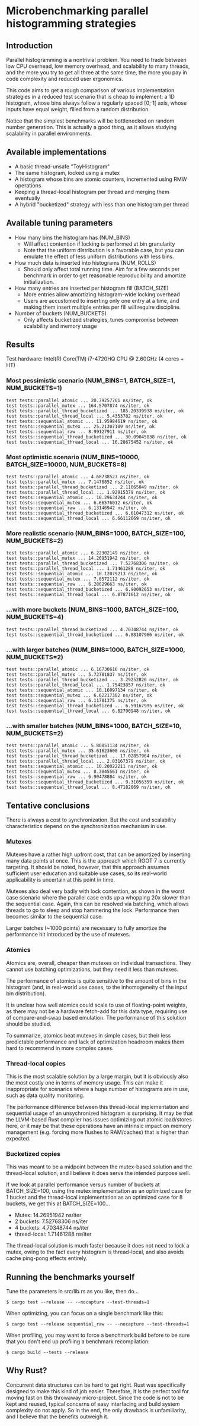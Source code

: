 # Microbenchmarking parallel histogramming strategies

## Introduction

Parallel histogramming is a nontrivial problem. You need to trade between
low CPU overhead, low memory overhead, and scalability to many threads, and the
more you try to get all three at the same time, the more you pay in code
complexity and reduced user ergonomics.

This code aims to get a rough comparison of various implementation strategies
in a reduced test scenario that is cheap to implement: a 1D histogram, whose
bins always follow a regularly spaced [0; 1[ axis, whose inputs have equal
weight, filled from a random distribution.

Notice that the simplest benchmarks will be bottlenecked on random number
generation. This is actually a good thing, as it allows studying scalability
in parallel environments.

## Available implementations

- A basic thread-unsafe "ToyHistogram"
- The same histogram, locked using a mutex
- A histogram whose bins are atomic counters, incremented using RMW operations
- Keeping a thread-local histogram per thread and merging them eventually
- A hybrid "bucketized" strategy with less than one histogram per thread

## Available tuning parameters

- How many bins the histogram has (NUM_BINS)
    * Will affect contention if locking is performed at bin granularity
    * Note that the uniform distribution is a favorable case, but you can
      emulate the effect of less uniform distributions with less bins.
- How much data is inserted into histograms (NUM_ROLLS)
    * Should only affect total running time. Aim for a few seconds per benchmark
      in order to get reasonable reproducibility and amortize initialization.
- How many entries are inserted per histogram fill (BATCH_SIZE)
    * More entries allow amortizing histogram-wide locking overhead
    * Users are accustomed to inserting only one entry at a time, and making
      them insert multiple entries per fill will require discipline.
- Number of buckets (NUM_BUCKETS)
    * Only affects bucketized strategies, tunes compromise between scalability
      and memory usage

## Results

Test hardware: Intel(R) Core(TM) i7-4720HQ CPU @ 2.60GHz (4 cores + HT)

### Most pessimistic scenario (NUM_BINS=1, BATCH_SIZE=1, NUM_BUCKETS=1)

    test tests::parallel_atomic ... 20.79257761 ns/iter, ok
    test tests::parallel_mutex ... 164.5707874 ns/iter, ok
    test tests::parallel_thread_bucketized ... 185.20339938 ns/iter, ok
    test tests::parallel_thread_local ... 5.4353782 ns/iter, ok
    test tests::sequential_atomic ... 11.95984619 ns/iter, ok
    test tests::sequential_mutex ... 25.21307109 ns/iter, ok
    test tests::sequential_raw ... 8.99127911 ns/iter, ok
    test tests::sequential_thread_bucketized ... 30.09045838 ns/iter, ok
    test tests::sequential_thread_local ... 16.28675452 ns/iter, ok

### Most optimistic scenario (NUM_BINS=10000, BATCH_SIZE=10000, NUM_BUCKETS=8)

    test tests::parallel_atomic ... 4.68738527 ns/iter, ok
    test tests::parallel_mutex ... 7.1470852 ns/iter, ok
    test tests::parallel_thread_bucketized ... 2.11065849 ns/iter, ok
    test tests::parallel_thread_local ... 1.92915379 ns/iter, ok
    test tests::sequential_atomic ... 10.29634244 ns/iter, ok
    test tests::sequential_mutex ... 6.66576012 ns/iter, ok
    test tests::sequential_raw ... 6.13146942 ns/iter, ok
    test tests::sequential_thread_bucketized ... 6.61047312 ns/iter, ok
    test tests::sequential_thread_local ... 6.66112669 ns/iter, ok

### More realistic scenario (NUM_BINS=1000, BATCH_SIZE=100, NUM_BUCKETS=2)

    test tests::parallel_atomic ... 6.22302149 ns/iter, ok
    test tests::parallel_mutex ... 14.26951942 ns/iter, ok
    test tests::parallel_thread_bucketized ... 7.52768306 ns/iter, ok
    test tests::parallel_thread_local ... 1.71461288 ns/iter, ok
    test tests::sequential_atomic ... 10.12079213 ns/iter, ok
    test tests::sequential_mutex ... 7.0572112 ns/iter, ok
    test tests::sequential_raw ... 6.28629663 ns/iter, ok
    test tests::sequential_thread_bucketized ... 6.90092653 ns/iter, ok
    test tests::sequential_thread_local ... 6.87871612 ns/iter, ok

### ...with more buckets (NUM_BINS=1000, BATCH_SIZE=100, NUM_BUCKETS=4)

    test tests::parallel_thread_bucketized ... 4.70348744 ns/iter, ok
    test tests::sequential_thread_bucketized ... 6.88107966 ns/iter, ok

### ...with larger batches (NUM_BINS=1000, BATCH_SIZE=1000, NUM_BUCKETS=2)

    test tests::parallel_atomic ... 6.16730616 ns/iter, ok
    test tests::parallel_mutex ... 5.72781837 ns/iter, ok
    test tests::parallel_thread_bucketized ... 3.29252826 ns/iter, ok
    test tests::parallel_thread_local ... 1.75423857 ns/iter, ok
    test tests::sequential_atomic ... 10.16097134 ns/iter, ok
    test tests::sequential_mutex ... 6.62217302 ns/iter, ok
    test tests::sequential_raw ... 6.11701375 ns/iter, ok
    test tests::sequential_thread_bucketized ... 6.59167995 ns/iter, ok
    test tests::sequential_thread_local ... 6.82790948 ns/iter, ok

### ...with smaller batches (NUM_BINS=1000, BATCH_SIZE=10, NUM_BUCKETS=2)

    test tests::parallel_atomic ... 5.80851134 ns/iter, ok
    test tests::parallel_mutex ... 35.61623608 ns/iter, ok
    test tests::parallel_thread_bucketized ... 17.02857964 ns/iter, ok
    test tests::parallel_thread_local ... 2.03167379 ns/iter, ok
    test tests::sequential_atomic ... 10.20022211 ns/iter, ok
    test tests::sequential_mutex ... 8.3845561 ns/iter, ok
    test tests::sequential_raw ... 6.90478804 ns/iter, ok
    test tests::sequential_thread_bucketized ... 9.31056359 ns/iter, ok
    test tests::sequential_thread_local ... 8.47182069 ns/iter, ok

## Tentative conclusions

There is always a cost to synchronization. But the cost and scalability
characteristics depend on the synchronization mechanism in use.

### Mutexes

Mutexes have a rather high upfront cost, that can be amortized by inserting
many data points at once. This is the approach which ROOT 7 is currently
targeting. It should be noted, however, that this approach assumes sufficient
user education and suitable use cases, so its real-world applicability is
uncertain at this point in time.

Mutexes also deal very badly with lock contention, as shown in the worst case
scenario where the parallel case ends up a whopping 20x slower than the
sequential case. Again, this can be resolved via batching, which allows threads
to go to sleep and stop hammering the lock. Performance then becomes similar
to the sequential case.

Larger batches (~1000 points) are necessary to fully amortize the performance
hit introduced by the use of mutexes.

### Atomics

Atomics are, overall, cheaper than mutexes on individual transactions. They
cannot use batching optimizations, but they need it less than mutexes.

The performance of atomics is quite sensitive to the amount of bins in the
histogram (and, in real-world use cases, to the inhomogeneity of the input bin
distribution).

It is unclear how well atomics could scale to use of floating-point weights, as
there may not be a hardware fetch-add for this data type, requiring use of
compare-and-swap based emulation. The performance of this solution should be
studied.

To summarize, atomics beat mutexes in simple cases, but their less predictable
performance and lack of optimization headroom makes them hard to recommend in
more complex cases.

### Thread-local copies

This is the most scalable solution by a large margin, but it is obviously also
the most costly one in terms of memory usage. This can make it inappropriate for
scenarios where a huge number of histograms are in use, such as data quality
monitoring.

The performance difference between this thread-local implementation and
sequential usage of an unsychronized histogram is surprising. It may be that
the LLVM-based Rust compiler has issues optimizing out atomic load/stores here,
or it may be that these operations have an intrinsic impact on memory management
(e.g. forcing more flushes to RAM/caches) that is higher than expected.

### Bucketized copies

This was meant to be a midpoint between the mutex-based solution and the
thread-local solution, and I believe it does serve the intended purpose well.

If we look at parallel performance versus number of buckets at BATCH_SIZE=100,
using the mutex implementation as an optimized case for 1 bucket and the
thread-local implementation as an optimized case for 8 buckets, we get this at
BATCH_SIZE=100...

- Mutex: 14.26951942 ns/iter
- 2 buckets: 7.52768306 ns/iter
- 4 buckets: 4.70348744 ns/iter
- thread-local: 1.71461288 ns/iter

The thread-local solution is much faster because it does not need to lock a
mutex, owing to the fact every histogram is thread-local, and also avoids cache
ping-pong effects entirely.

## Running the benchmarks yourself

Tune the parameters in src/lib.rs as you like, then do...

    $ cargo test --release -- --nocapture --test-threads=1

When optimizing, you can focus on a single benchmark like this:

    $ cargo test --release sequential_raw -- --nocapture --test-threads=1

When profiling, you may want to force a benchmark build before to be sure that
you don't end up profiling a benchmark recompilation:

    $ cargo build --tests --release

## Why Rust?

Concurrent data structures can be hard to get right. Rust was specifically
designed to make this kind of job easier. Therefore, it is the perfect tool for
moving fast on this throwaway micro-project. Since the code is not to be kept
and reused, typical concerns of easy interfacing and build system complexity do
not apply. So in the end, the only drawback is unfamiliarity, and I believe
that the benefits outweigh it.
